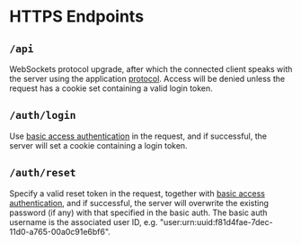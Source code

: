 HTTPS Endpoints
===============
`/api`
------
WebSockets protocol upgrade, after which the connected client
speaks with the server using the application [protocol](protocol.md).
Access will be denied unless the request has a cookie set containing a
valid login token.

`/auth/login`
-------------
Use [basic access authentication][1] in the request, and if successful,
the server will set a cookie containing a login token.

`/auth/reset`
-------------
Specify a valid reset token in the request, together with [basic access
authentication][1], and if successful, the server will overwrite the existing
password (if any) with that specified in the basic auth.  The basic auth
username is the associated user ID, e.g.
"user:urn:uuid:f81d4fae-7dec-11d0-a765-00a0c91e6bf6".

[1]: https://en.wikipedia.org/wiki/Basic_access_authentication
